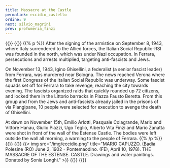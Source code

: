 ```yaml
---
title: Massacre at the Castle
permalink: eccidio_castello
ordine: 9
next: silvio_magrini
prev: profumeria_finzi
---
```

{{<row>}}
{{<column>}}
{{% p %}}
After the signing of the armistice on September 8, 1943, where Italy surrendered to the Allied forces, the Italian Social Republic-RSI was founded in the north, which was under Nazi occupation.
In Ferrara, persecutions and arrests multiplied, targeting anti-fascists and Jews.

On November 13, 1943, Igino Ghisellini, a federalist (a senior fascist leader) from Ferrara, was murdered near Bologna. The news reached Verona where the
first Congress of the Italian Social Republic was underway. Some fascist squads set off for Ferrara to take revenge, reaching the city towards evening. 
The
fascists organized raids that quickly rounded up 72 citizens, and locked them in the Littorio barracks in Piazza Fausto Beretta. From this group and from the
Jews and anti-fascists already jailed in the prisons of via Piangipane, 10 people were selected for execution to avenge the death of Ghisellini.

At dawn on November 15th, Emilio Arlotti, Pasquale Colagrande, Mario and Vittore Hanau, Giulio Piazzi, Ugo Teglio, Alberto Vita Finzi and Mario Zanatta were
shot in front of the wall of the Estense Castle. The bodies were left outside the wall all morning, a warning to the people of Ferrara.
{{% /p %}}
{{</column>}}
{{<column>}}
{{< img src="/img/eccidio.png" title="MARIO CAPUZZO. (Badia Polesine (RO) June 2, 1902 - Pontemaodino. (FE), April 10, 1978). THE MASSACRE OF THE ESTENSE. CASTLE. Drawings and water paintings. Donated by Sonia Longhi." >}}
{{</column>}}
{{</row>}}